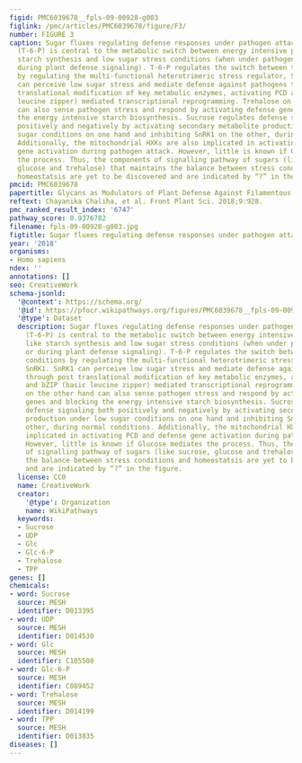 ```yaml
---
figid: PMC6039678__fpls-09-00928-g003
figlink: /pmc/articles/PMC6039678/figure/F3/
number: FIGURE 3
caption: Sugar fluxes regulating defense responses under pathogen attack. Trehalose-6-phosphate
  (T-6-P) is central to the metabolic switch between energy intensive processes like
  starch synthesis and low sugar stress conditions (when under pathogen attack or
  during plant defense signaling). T-6-P regulates the switch between these two conditions
  by regulating the multi-functional heterotrimeric stress regulator, SnRK1. SnRK1
  can perceive low sugar stress and mediate defense against pathogens through post
  translational modification of key metabolic enzymes, activating PCD and bZIP (basic
  leucine zipper) mediated transcriptional reprogramming. Trehalose on the other hand
  can also sense pathogen stress and respond by activating defense genes and blocking
  the energy intensive starch biosynthesis. Sucrose regulates defense signaling both
  positively and negatively by activating secondary metabolite production under low
  sugar conditions on one hand and inhibiting SnRK1 on the other, during normal conditions.
  Additionally, the mitochondrial HXKs are also implicated in activating PCD and defense
  gene activation during pathogen attack. However, little is known if Glucose mediates
  the process. Thus, the components of signalling pathway of sugars (like sucrose,
  glucose and trehalose) that maintains the balance between stress conditions and
  homeostatsis are yet to be discovered and are indicated by “?” in the figure.
pmcid: PMC6039678
papertitle: Glycans as Modulators of Plant Defense Against Filamentous Pathogens.
reftext: Chayanika Chaliha, et al. Front Plant Sci. 2018;9:928.
pmc_ranked_result_index: '6747'
pathway_score: 0.9376782
filename: fpls-09-00928-g003.jpg
figtitle: Sugar fluxes regulating defense responses under pathogen attack
year: '2018'
organisms:
- Homo sapiens
ndex: ''
annotations: []
seo: CreativeWork
schema-jsonld:
  '@context': https://schema.org/
  '@id': https://pfocr.wikipathways.org/figures/PMC6039678__fpls-09-00928-g003.html
  '@type': Dataset
  description: Sugar fluxes regulating defense responses under pathogen attack. Trehalose-6-phosphate
    (T-6-P) is central to the metabolic switch between energy intensive processes
    like starch synthesis and low sugar stress conditions (when under pathogen attack
    or during plant defense signaling). T-6-P regulates the switch between these two
    conditions by regulating the multi-functional heterotrimeric stress regulator,
    SnRK1. SnRK1 can perceive low sugar stress and mediate defense against pathogens
    through post translational modification of key metabolic enzymes, activating PCD
    and bZIP (basic leucine zipper) mediated transcriptional reprogramming. Trehalose
    on the other hand can also sense pathogen stress and respond by activating defense
    genes and blocking the energy intensive starch biosynthesis. Sucrose regulates
    defense signaling both positively and negatively by activating secondary metabolite
    production under low sugar conditions on one hand and inhibiting SnRK1 on the
    other, during normal conditions. Additionally, the mitochondrial HXKs are also
    implicated in activating PCD and defense gene activation during pathogen attack.
    However, little is known if Glucose mediates the process. Thus, the components
    of signalling pathway of sugars (like sucrose, glucose and trehalose) that maintains
    the balance between stress conditions and homeostatsis are yet to be discovered
    and are indicated by “?” in the figure.
  license: CC0
  name: CreativeWork
  creator:
    '@type': Organization
    name: WikiPathways
  keywords:
  - Sucrose
  - UDP
  - Glc
  - Glc-6-P
  - Trehalose
  - TPP
genes: []
chemicals:
- word: Sucrose
  source: MESH
  identifier: D013395
- word: UDP
  source: MESH
  identifier: D014530
- word: Glc
  source: MESH
  identifier: C105508
- word: Glc-6-P
  source: MESH
  identifier: C089452
- word: Trehalose
  source: MESH
  identifier: D014199
- word: TPP
  source: MESH
  identifier: D013835
diseases: []
---
```


